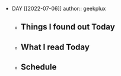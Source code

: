 - DAY [[2022-07-06]]
  author:: geekplux
	- ## Things I found out Today
	- ## What I read Today
	- ## Schedule